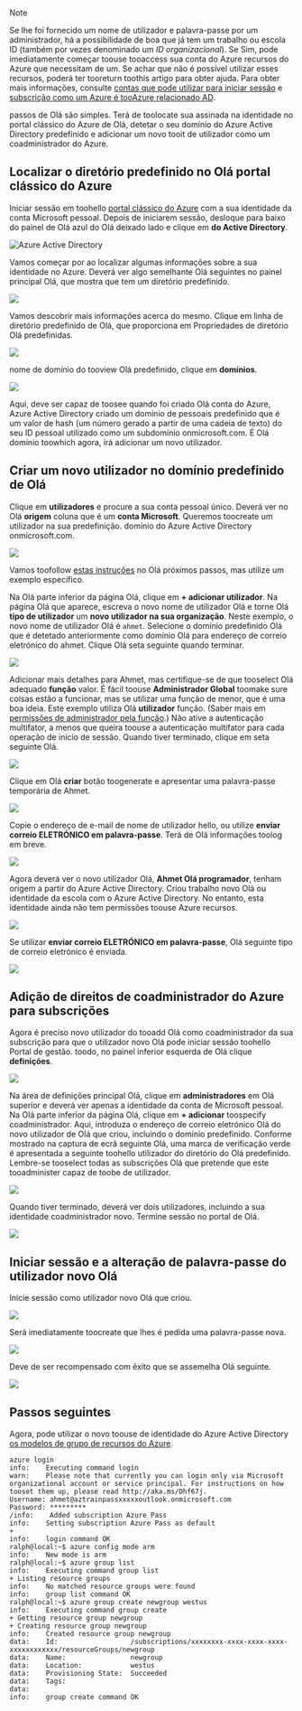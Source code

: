 
<br>

> [!NOTE]
> Se lhe foi fornecido um nome de utilizador e palavra-passe por um administrador, há a possibilidade de boa que já tem um trabalho ou escola ID (também por vezes denominado um *ID organizacional*). Se Sim, pode imediatamente começar toouse tooaccess sua conta do Azure recursos do Azure que necessitam de um. Se achar que não é possível utilizar esses recursos, poderá ter tooreturn toothis artigo para obter ajuda. Para obter mais informações, consulte [contas que pode utilizar para iniciar sessão](https://msdn.microsoft.com/library/azure/dn629581.aspx#BKMK_SignInAccounts) e [subscrição como um Azure é tooAzure relacionado AD](https://msdn.microsoft.com/library/azure/dn629581.aspx#BKMK_SubRelationToDir).
> 
> 

passos de Olá são simples. Terá de toolocate sua assinada na identidade no portal clássico do Azure de Olá, detetar o seu domínio do Azure Active Directory predefinido e adicionar um novo tooit de utilizador como um coadministrador do Azure.

## <a name="locate-your-default-directory-in-hello-azure-classic-portal"></a>Localizar o diretório predefinido no Olá portal clássico do Azure
Iniciar sessão em toohello [portal clássico do Azure](https://manage.windowsazure.com) com a sua identidade da conta Microsoft pessoal. Depois de iniciarem sessão, desloque para baixo do painel de Olá azul do Olá deixado lado e clique em **do Active Directory**.

![Azure Active Directory](./media/virtual-machines-common-create-aad-work-id/azureactivedirectorywidget.png)

Vamos começar por ao localizar algumas informações sobre a sua identidade no Azure. Deverá ver algo semelhante Olá seguintes no painel principal Olá, que mostra que tem um diretório predefinido.

![](./media/virtual-machines-common-create-aad-work-id/defaultaadlisting.png)

Vamos descobrir mais informações acerca do mesmo. Clique em linha de diretório predefinido de Olá, que proporciona em Propriedades de diretório Olá predefinidas.  

![](./media/virtual-machines-common-create-aad-work-id/defaultdirectorypage.png)

nome de domínio do tooview Olá predefinido, clique em **domínios**.

![](./media/virtual-machines-common-create-aad-work-id/domainclicktoseeyourdefaultdomain.png)

Aqui, deve ser capaz de toosee quando foi criado Olá conta do Azure, Azure Active Directory criado um domínio de pessoais predefinido que é um valor de hash (um número gerado a partir de uma cadeia de texto) do seu ID pessoal utilizado como um subdomínio onmicrosoft.com. É Olá domínio toowhich agora, irá adicionar um novo utilizador.

## <a name="creating-a-new-user-in-hello-default-domain"></a>Criar um novo utilizador no domínio predefinido de Olá
Clique em **utilizadores** e procure a sua conta pessoal único. Deverá ver no Olá **origem** coluna que é um **conta Microsoft**. Queremos toocreate um utilizador na sua predefinição. domínio do Azure Active Directory onmicrosoft.com.

![](./media/virtual-machines-common-create-aad-work-id/defaultdirectoryuserslisting.png)

Vamos toofollow [estas instruções](https://technet.microsoft.com/library/hh967632.aspx#BKMK_1) no Olá próximos passos, mas utilize um exemplo específico.

Na Olá parte inferior da página Olá, clique em **+ adicionar utilizador**. Na página Olá que aparece, escreva o novo nome de utilizador Olá e torne Olá **tipo de utilizador** um **novo utilizador na sua organização**. Neste exemplo, o novo nome de utilizador Olá é `ahmet`. Selecione o domínio predefinido Olá que é detetado anteriormente como domínio Olá para endereço de correio eletrónico do ahmet. Clique Olá seta seguinte quando terminar.

![](./media/virtual-machines-common-create-aad-work-id/addingauserwithdirectorydropdown.png)

Adicionar mais detalhes para Ahmet, mas certifique-se de que tooselect Olá adequado **função** valor. É fácil toouse **Administrador Global** toomake sure coisas estão a funcionar, mas se utilizar uma função de menor, que é uma boa ideia. Este exemplo utiliza Olá **utilizador** função. (Saber mais em [permissões de administrador pela função](https://msdn.microsoft.com/library/azure/dn468213.aspx#BKMK_1).) Não ative a autenticação multifator, a menos que queira toouse a autenticação multifator para cada operação de início de sessão. Quando tiver terminado, clique em seta seguinte Olá.

![](./media/virtual-machines-common-create-aad-work-id/userprofileuseradmin.png)

Clique em Olá **criar** botão toogenerate e apresentar uma palavra-passe temporária de Ahmet.

![](./media/virtual-machines-common-create-aad-work-id/gettemporarypasswordforuser.png)

Copie o endereço de e-mail de nome de utilizador hello, ou utilize **enviar correio ELETRÓNICO em palavra-passe**. Terá de Olá informações toolog em breve.

![](./media/virtual-machines-common-create-aad-work-id/receivedtemporarypassworddialog.png)

Agora deverá ver o novo utilizador Olá, **Ahmet Olá programador**, tenham origem a partir do Azure Active Directory. Criou trabalho novo Olá ou identidade da escola com o Azure Active Directory. No entanto, esta identidade ainda não tem permissões toouse Azure recursos.

![](./media/virtual-machines-common-create-aad-work-id/defaultdirectoryusersaftercreate.png)

Se utilizar **enviar correio ELETRÓNICO em palavra-passe**, Olá seguinte tipo de correio eletrónico é enviada.

![](./media/virtual-machines-common-create-aad-work-id/emailreceivedfromnewusercreation.png)

## <a name="adding-azure-co-administrator-rights-for-subscriptions"></a>Adição de direitos de coadministrador do Azure para subscrições
Agora é preciso novo utilizador do tooadd Olá como coadministrador da sua subscrição para que o utilizador novo Olá pode iniciar sessão toohello Portal de gestão. toodo, no painel inferior esquerda de Olá clique **definições**.

![](./media/virtual-machines-common-create-aad-work-id/thesettingswidget.png)

Na área de definições principal Olá, clique em **administradores** em Olá superior e deverá ver apenas a identidade da conta de Microsoft pessoal. Na Olá parte inferior da página Olá, clique em **+ adicionar** toospecify coadministrador. Aqui, introduza o endereço de correio eletrónico Olá do novo utilizador de Olá que criou, incluindo o domínio predefinido. Conforme mostrado na captura de ecrã seguinte Olá, uma marca de verificação verde é apresentada a seguinte toohello utilizador do diretório do Olá predefinido. Lembre-se tooselect todas as subscrições Olá que pretende que este tooadminister capaz de toobe de utilizador.

![](./media/virtual-machines-common-create-aad-work-id/addingnewuserascoadmin.png)

Quando tiver terminado, deverá ver dois utilizadores, incluindo a sua identidade coadministrador novo. Termine sessão no portal de Olá.

![](./media/virtual-machines-common-create-aad-work-id/newuseraddedascoadministrator.png)

## <a name="logging-in-and-changing-hello-new-users-password"></a>Iniciar sessão e a alteração de palavra-passe do utilizador novo Olá
Inicie sessão como utilizador novo Olá que criou.

![](./media/virtual-machines-common-create-aad-work-id/signinginwithnewuser.png)

Será imediatamente toocreate que lhes é pedida uma palavra-passe nova.

![](./media/virtual-machines-common-create-aad-work-id/mustupdateyourpassword.png)

Deve de ser recompensado com êxito que se assemelha Olá seguinte.

![](./media/virtual-machines-common-create-aad-work-id/successtourdialog.png)

## <a name="next-steps"></a>Passos seguintes
Agora, pode utilizar o novo toouse de identidade do Azure Active Directory [os modelos de grupo de recursos do Azure](../articles/xplat-cli-azure-resource-manager.md).

    azure login
    info:    Executing command login
    warn:    Please note that currently you can login only via Microsoft organizational account or service principal. For instructions on how tooset them up, please read http://aka.ms/Dhf67j.
    Username: ahmet@aztrainpassxxxxxoutlook.onmicrosoft.com
    Password: *********
    /info:    Added subscription Azure Pass
    info:    Setting subscription Azure Pass as default
    +
    info:    login command OK
    ralph@local:~$ azure config mode arm
    info:    New mode is arm
    ralph@local:~$ azure group list
    info:    Executing command group list
    + Listing resource groups
    info:    No matched resource groups were found
    info:    group list command OK
    ralph@local:~$ azure group create newgroup westus
    info:    Executing command group create
    + Getting resource group newgroup
    + Creating resource group newgroup
    info:    Created resource group newgroup
    data:    Id:                  /subscriptions/xxxxxxxx-xxxx-xxxx-xxxx-xxxxxxxxxxxx/resourceGroups/newgroup
    data:    Name:                newgroup
    data:    Location:            westus
    data:    Provisioning State:  Succeeded
    data:    Tags:
    data:
    info:    group create command OK
